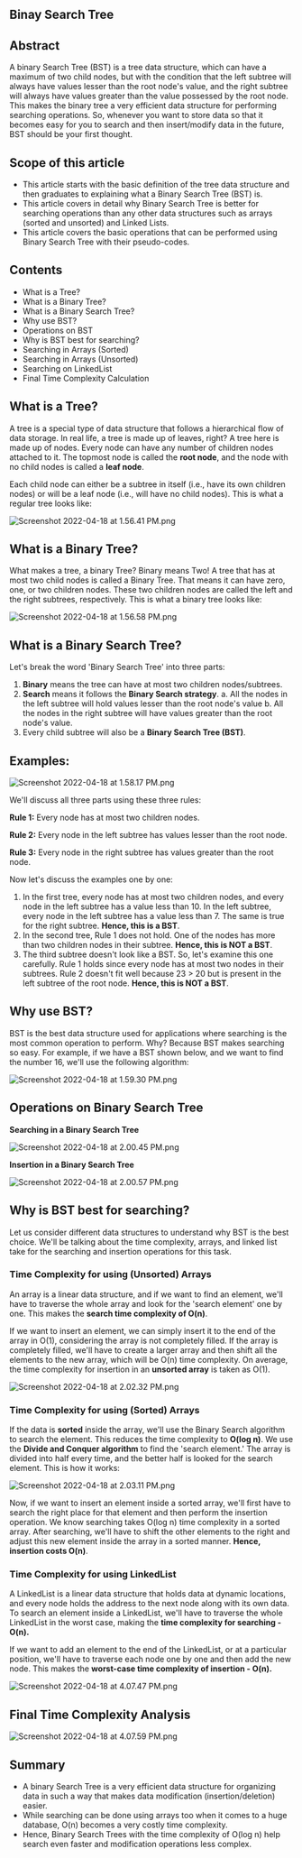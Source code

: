 ## Binay Search Tree

## Abstract

A binary Search Tree (BST) is a tree data structure, which can have a maximum of two child nodes, but with the condition that the left subtree will always have values lesser than the root node's value, and the right subtree will always have values greater than the value possessed by the root node. This makes the binary tree a very efficient data structure for performing searching operations. So, whenever you want to store data so that it becomes easy for you to search and then insert/modify data in the future, BST should be your first thought.

## Scope of this article

- This article starts with the basic definition of the tree data structure and then graduates to explaining what a Binary Search Tree (BST) is.
- This article covers in detail why Binary Search Tree is better for searching operations than any other data structures such as arrays (sorted and unsorted) and Linked Lists.
- This article covers the basic operations that can be performed using Binary Search Tree with their pseudo-codes.

## Contents

- What is a Tree?
- What is a Binary Tree?
- What is a Binary Search Tree?
- Why use BST?
- Operations on BST
- Why is BST best for searching?
- Searching in Arrays (Sorted)
- Searching in Arrays (Unsorted)
- Searching on LinkedList
- Final Time Complexity Calculation

## What is a Tree?

A tree is a special type of data structure that follows a hierarchical flow of data storage. In real life, a tree is made up of leaves, right? A tree here is made up of nodes. Every node can have any number of children nodes attached to it. The topmost node is called the **root node**, and the node with no child nodes is called a **leaf node**.

Each child node can either be a subtree in itself (i.e., have its own children nodes) or will be a leaf node (i.e., will have no child nodes). This is what a regular tree looks like:

![Screenshot 2022-04-18 at 1.56.41 PM.png](https://cdn.hashnode.com/res/hashnode/image/upload/v1650270405567/h3Rd8rUDk.png)


## What is a Binary Tree?

What makes a tree, a binary Tree? Binary means Two! A tree that has at most two child nodes is called a Binary Tree. That means it can have zero, one, or two children nodes.
These two children nodes are called the left and the right subtrees, respectively. This is what a binary tree looks like:

![Screenshot 2022-04-18 at 1.56.58 PM.png](https://cdn.hashnode.com/res/hashnode/image/upload/v1650270423809/kZ7lLwIJs.png)

## What is a Binary Search Tree?

Let's break the word 'Binary Search Tree' into three parts:
1. **Binary** means the tree can have at most two children nodes/subtrees.
2. **Search** means it follows the **Binary Search strategy**.
    a. All the nodes in the left subtree will hold values lesser than the root node's value
    b. All the nodes in the right subtree will have values greater than the root node's value.
3. Every child subtree will also be a **Binary Search Tree (BST)**.

## Examples:

![Screenshot 2022-04-18 at 1.58.17 PM.png](https://cdn.hashnode.com/res/hashnode/image/upload/v1650270501440/bUAeD2v_z.png)

We'll discuss all three parts using these three rules:

**Rule 1:** Every node has at most two children nodes.

**Rule 2:** Every node in the left subtree has values lesser than the root node.

**Rule 3:** Every node in the right subtree has values greater than the root node.

Now let's discuss the examples one by one:

1. In the first tree, every node has at most two children nodes, and every node in the left subtree has a value less than 10. In the left subtree, every node in the left subtree has a value less than 7. The same is true for the right subtree. **Hence, this is a BST**.
2. In the second tree, Rule 1 does not hold. One of the nodes has more than two children nodes in their subtree. **Hence, this is NOT a BST**.
3. The third subtree doesn't look like a BST. So, let's examine this one carefully. Rule 1 holds since every node has at most two nodes in their subtrees. Rule 2 doesn't fit well because 23 > 20 but is present in the left subtree of the root node. **Hence, this is NOT a BST**.


## Why use BST?

BST is the best data structure used for applications where searching is the most common operation to perform. Why? Because BST makes searching so easy. For example, if we have a BST shown below, and we want to find the number 16, we'll use the following algorithm:

![Screenshot 2022-04-18 at 1.59.30 PM.png](https://cdn.hashnode.com/res/hashnode/image/upload/v1650270574441/MgRfg2OZu.png)

## Operations on Binary Search Tree
**Searching in a Binary Search Tree**


![Screenshot 2022-04-18 at 2.00.45 PM.png](https://cdn.hashnode.com/res/hashnode/image/upload/v1650270649539/w9rOPYZT-.png)

**Insertion in a Binary Search Tree**

![Screenshot 2022-04-18 at 2.00.57 PM.png](https://cdn.hashnode.com/res/hashnode/image/upload/v1650270662086/EJzSqo8_U.png)



## Why is BST best for searching?

Let us consider different data structures to understand why BST is the best choice. We'll be talking about the time complexity, arrays, and linked list take for the searching and insertion operations for this task.


### Time Complexity for using (Unsorted) Arrays
An array is a linear data structure, and if we want to find an element, we'll have to traverse the whole array and look for the 'search element' one by one. This makes the **search time complexity of O(n)**.

If we want to insert an element, we can simply insert it to the end of the array in O(1), considering the array is not completely filled. If the array is completely filled, we'll have to create a larger array and then shift all the elements to the new array, which will be O(n) time complexity. On average, the time complexity for insertion in an **unsorted array** is taken as O(1).

![Screenshot 2022-04-18 at 2.02.32 PM.png](https://cdn.hashnode.com/res/hashnode/image/upload/v1650270757396/VrXN2cYzn.png)


### Time Complexity for using (Sorted) Arrays

If the data is **sorted** inside the array, we'll use the Binary Search algorithm to search the element. This reduces the time complexity to **O(log n)**. We use the **Divide and Conquer algorithm** to find the 'search element.' The array is divided into half every time, and the better half is looked for the search element. This is how it works:


![Screenshot 2022-04-18 at 2.03.11 PM.png](https://cdn.hashnode.com/res/hashnode/image/upload/v1650270793791/f3-QK7-Wd.png)

Now, if we want to insert an element inside a sorted array, we'll first have to search the right place for that element and then perform the insertion operation. We know searching takes O(log n) time complexity in a sorted array. After searching, we'll have to shift the other elements to the right and adjust this new element inside the array in a sorted manner. **Hence, insertion costs O(n)**.

### Time Complexity for using LinkedList

A LinkedList is a linear data structure that holds data at dynamic locations, and every node holds the address to the next node along with its own data. To search an element inside a LinkedList, we'll have to traverse the whole LinkedList in the worst case, making the **time complexity for searching - O(n).**

If we want to add an element to the end of the LinkedList, or at a particular position, we'll have to traverse each node one by one and then add the new node. This makes the **worst-case time complexity of insertion - O(n).**

![Screenshot 2022-04-18 at 4.07.47 PM.png](https://cdn.hashnode.com/res/hashnode/image/upload/v1650278271754/WZMOacB1W.png)

## Final Time Complexity Analysis

![Screenshot 2022-04-18 at 4.07.59 PM.png](https://cdn.hashnode.com/res/hashnode/image/upload/v1650278283438/i4Co9QSYV.png)

## Summary
- A binary Search Tree is a very efficient data structure for organizing data in such a way that makes data modification (insertion/deletion) easier. 
- While searching can be done using arrays too when it comes to a huge database, O(n) becomes a very costly time complexity. 
- Hence, Binary Search Trees with the time complexity of O(log n) help search even faster and modification operations less complex.
